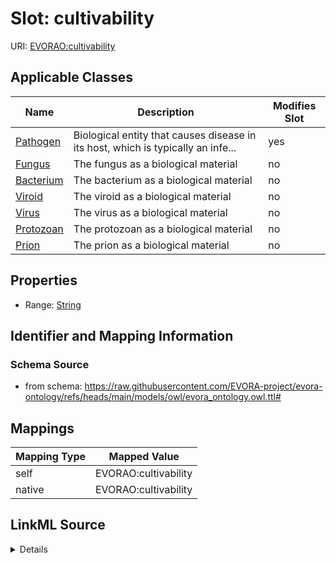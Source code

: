 

# Slot: cultivability



URI: [EVORAO:cultivability](https://raw.githubusercontent.com/EVORA-project/evora-ontology/refs/heads/main/models/owl/evora_ontology.owl.ttl#cultivability)



<!-- no inheritance hierarchy -->





## Applicable Classes

| Name | Description | Modifies Slot |
| --- | --- | --- |
| [Pathogen](Pathogen.md) | Biological entity that causes disease in its host, which is typically an infe... |  yes  |
| [Fungus](Fungus.md) | The fungus as a biological material |  no  |
| [Bacterium](Bacterium.md) | The bacterium as a biological material |  no  |
| [Viroid](Viroid.md) | The viroid as a biological material |  no  |
| [Virus](Virus.md) | The virus as a biological material |  no  |
| [Protozoan](Protozoan.md) | The protozoan as a biological material |  no  |
| [Prion](Prion.md) | The prion as a biological material |  no  |







## Properties

* Range: [String](String.md)





## Identifier and Mapping Information







### Schema Source


* from schema: https://raw.githubusercontent.com/EVORA-project/evora-ontology/refs/heads/main/models/owl/evora_ontology.owl.ttl#




## Mappings

| Mapping Type | Mapped Value |
| ---  | ---  |
| self | EVORAO:cultivability |
| native | EVORAO:cultivability |




## LinkML Source

<details>
```yaml
name: cultivability
from_schema: https://raw.githubusercontent.com/EVORA-project/evora-ontology/refs/heads/main/models/owl/evora_ontology.owl.ttl#
rank: 1000
alias: cultivability
domain_of:
- Pathogen
range: string
equals_string_in:
- Cultivable
- Uncultivable
- Inactivated

```
</details>